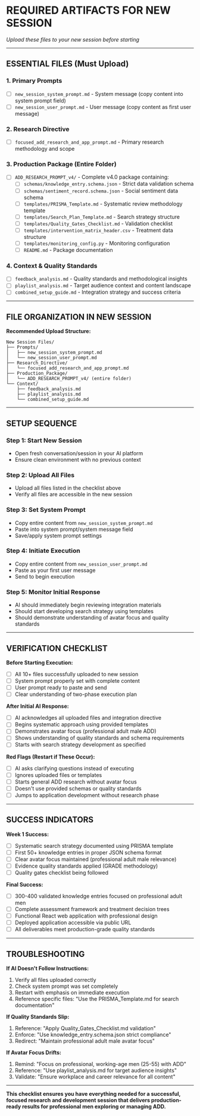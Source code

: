 # **REQUIRED ARTIFACTS FOR NEW SESSION**
*Upload these files to your new session before starting*

---

## **ESSENTIAL FILES (Must Upload)**

### **1. Primary Prompts**
- [ ] `new_session_system_prompt.md` - System message (copy content into system prompt field)
- [ ] `new_session_user_prompt.md` - User message (copy content as first user message)

### **2. Research Directive**
- [ ] `focused_add_research_and_app_prompt.md` - Primary research methodology and scope

### **3. Production Package (Entire Folder)**
- [ ] `ADD_RESEARCH_PROMPT_v4/` - Complete v4.0 package containing:
  - [ ] `schemas/knowledge_entry.schema.json` - Strict data validation schema
  - [ ] `schemas/sentiment_record.schema.json` - Social sentiment data schema
  - [ ] `templates/PRISMA_Template.md` - Systematic review methodology template
  - [ ] `templates/Search_Plan_Template.md` - Search strategy structure
  - [ ] `templates/Quality_Gates_Checklist.md` - Validation checklist
  - [ ] `templates/intervention_matrix_header.csv` - Treatment data structure
  - [ ] `templates/monitoring_config.py` - Monitoring configuration
  - [ ] `README.md` - Package documentation

### **4. Context & Quality Standards**
- [ ] `feedback_analysis.md` - Quality standards and methodological insights
- [ ] `playlist_analysis.md` - Target audience context and content landscape
- [ ] `combined_setup_guide.md` - Integration strategy and success criteria

---

## **FILE ORGANIZATION IN NEW SESSION**

**Recommended Upload Structure:**
```
New Session Files/
├── Prompts/
│   ├── new_session_system_prompt.md
│   └── new_session_user_prompt.md
├── Research_Directive/
│   └── focused_add_research_and_app_prompt.md
├── Production_Package/
│   └── ADD_RESEARCH_PROMPT_v4/ (entire folder)
└── Context/
    ├── feedback_analysis.md
    ├── playlist_analysis.md
    └── combined_setup_guide.md
```

---

## **SETUP SEQUENCE**

### **Step 1: Start New Session**
- Open fresh conversation/session in your AI platform
- Ensure clean environment with no previous context

### **Step 2: Upload All Files**
- Upload all files listed in the checklist above
- Verify all files are accessible in the new session

### **Step 3: Set System Prompt**
- Copy entire content from `new_session_system_prompt.md`
- Paste into system prompt/system message field
- Save/apply system prompt settings

### **Step 4: Initiate Execution**
- Copy entire content from `new_session_user_prompt.md`
- Paste as your first user message
- Send to begin execution

### **Step 5: Monitor Initial Response**
- AI should immediately begin reviewing integration materials
- Should start developing search strategy using templates
- Should demonstrate understanding of avatar focus and quality standards

---

## **VERIFICATION CHECKLIST**

**Before Starting Execution:**
- [ ] All 10+ files successfully uploaded to new session
- [ ] System prompt properly set with complete content
- [ ] User prompt ready to paste and send
- [ ] Clear understanding of two-phase execution plan

**After Initial AI Response:**
- [ ] AI acknowledges all uploaded files and integration directive
- [ ] Begins systematic approach using provided templates
- [ ] Demonstrates avatar focus (professional adult male ADD)
- [ ] Shows understanding of quality standards and schema requirements
- [ ] Starts with search strategy development as specified

**Red Flags (Restart if These Occur):**
- [ ] AI asks clarifying questions instead of executing
- [ ] Ignores uploaded files or templates
- [ ] Starts general ADD research without avatar focus
- [ ] Doesn't use provided schemas or quality standards
- [ ] Jumps to application development without research phase

---

## **SUCCESS INDICATORS**

**Week 1 Success:**
- [ ] Systematic search strategy documented using PRISMA template
- [ ] First 50+ knowledge entries in proper JSON schema format
- [ ] Clear avatar focus maintained (professional adult male relevance)
- [ ] Evidence quality standards applied (GRADE methodology)
- [ ] Quality gates checklist being followed

**Final Success:**
- [ ] 300-400 validated knowledge entries focused on professional adult men
- [ ] Complete assessment framework and treatment decision trees
- [ ] Functional React web application with professional design
- [ ] Deployed application accessible via public URL
- [ ] All deliverables meet production-grade quality standards

---

## **TROUBLESHOOTING**

**If AI Doesn't Follow Instructions:**
1. Verify all files uploaded correctly
2. Check system prompt was set completely
3. Restart with emphasis on immediate execution
4. Reference specific files: "Use the PRISMA_Template.md for search documentation"

**If Quality Standards Slip:**
1. Reference: "Apply Quality_Gates_Checklist.md validation"
2. Enforce: "Use knowledge_entry.schema.json strict compliance"
3. Redirect: "Maintain professional adult male avatar focus"

**If Avatar Focus Drifts:**
1. Remind: "Focus on professional, working-age men (25-55) with ADD"
2. Reference: "Use playlist_analysis.md for target audience insights"
3. Validate: "Ensure workplace and career relevance for all content"

---

**This checklist ensures you have everything needed for a successful, focused research and development session that delivers production-ready results for professional men exploring or managing ADD.**

